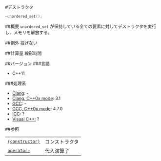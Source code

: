 #デストラクタ
```cpp
~unordered_set();
```

##概要
`unordered_set` が保持している全ての要素に対してデストラクタを実行し、メモリを解放する。


##例外
投げない


##計算量
線形時間


##バージョン
###言語
- C++11

###処理系
- [Clang](/implementation#clang.md): -
- [Clang, C++0x mode](/implementation#clang.md): 3.1
- [GCC](/implementation#gcc.md): -
- [GCC, C++0x mode](/implementation#gcc.md): 4.7.0
- [ICC](/implementation#icc.md): ?
- [Visual C++:](/implementation#visual_cpp.md) ?

##参照

| | |
|--------------------------------------------|----------------|
| [`(constructor)`](./unordered_multiset.md) | コンストラクタ |
| [`operator=`](./op_assign.md)              | 代入演算子     |

